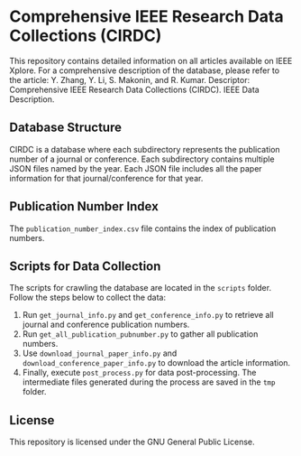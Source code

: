 # Comprehensive IEEE Research Data Collections (CIRDC)

This repository contains detailed information on all articles available on IEEE Xplore. For a comprehensive description of the database, please refer to the article:
Y. Zhang, Y. Li, S. Makonin, and R. Kumar. Descriptor: Comprehensive IEEE Research Data Collections (CIRDC). IEEE Data Description.

## Database Structure

CIRDC is a database where each subdirectory represents the publication number of a journal or conference. Each subdirectory contains multiple JSON files named by the year. Each JSON file includes all the paper information for that journal/conference for that year.

## Publication Number Index

The `publication_number_index.csv` file contains the index of publication numbers.

## Scripts for Data Collection

The scripts for crawling the database are located in the `scripts` folder. Follow the steps below to collect the data:

1. Run `get_journal_info.py` and `get_conference_info.py` to retrieve all journal and conference publication numbers.
2. Run `get_all_publication_pubnumber.py` to gather all publication numbers.
3. Use `download_journal_paper_info.py` and `download_conference_paper_info.py` to download the article information.
4. Finally, execute `post_process.py` for data post-processing. The intermediate files generated during the process are saved in the `tmp` folder.

## License

This repository is licensed under the GNU General Public License.
